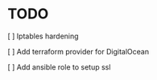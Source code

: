 # TODO
[ ] Iptables hardening

[ ] Add terraform provider for DigitalOcean

[ ] Add ansible role to setup ssl
